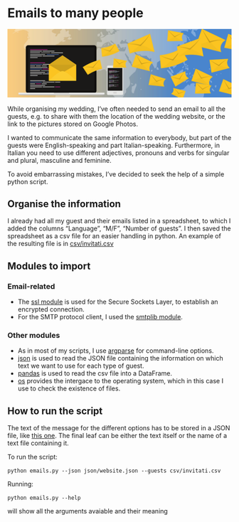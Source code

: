 # Emails to many people

![Emails](images/emails.png)

While organising my wedding, 
I’ve often needed to send an email to all the guests, 
e.g. to share with them the location of the wedding website, 
or the link to the pictures stored on Google Photos. 

I wanted to communicate the same information to everybody, but 
part of the guests were English-speaking and part Italian-speaking. 
Furthermore, in Italian you need to use different adjectives, 
pronouns and verbs for singular and plural, masculine and feminine. 

To avoid embarrassing mistakes, I’ve decided to seek the help of a simple python script. 

## Organise the information

I already had all my guest and their emails listed in a spreadsheet, 
to which I added the columns “Language”, “M/F”, “Number of guests”. 
I then saved the spreadsheet as a csv file for an easier handling in python. 
An example of the resulting file is  in [csv/invitati.csv](csv/invitati.csv)

## Modules to import

### Email-related 
* The [ssl module](https://docs.python.org/3/library/ssl.html) is used for the Secure Sockets Layer, to establish 
an encrypted connection.
* For the SMTP protocol client, I used the [smtplib module](https://docs.python.org/3/library/smtplib.html). 

### Other modules
* As in most of my scripts, I use [argparse](https://docs.python.org/3/library/argparse.html) for command-line options. 
* [json](https://docs.python.org/2/library/json.html) is used to read the JSON file containing the information on which 
text we want to use for each type of guest. 
* [pandas](https://pandas.pydata.org/) is used to read the csv file into a DataFrame. 
* [os](https://docs.python.org/3/library/os.html) provides the intergace to the operating system, which in this case 
I use to check the existence of files. 

## How to run the script 

The text of the message for the different options has to be stored in a JSON file, like [this one](json/website.json). 
The final leaf can be either the text itself or the name of a text file containing it. 

To run the script:
```
python emails.py --json json/website.json --guests csv/invitati.csv 
```

Running:
```
python emails.py --help 
```
will show all the arguments avaiable and their meaning




